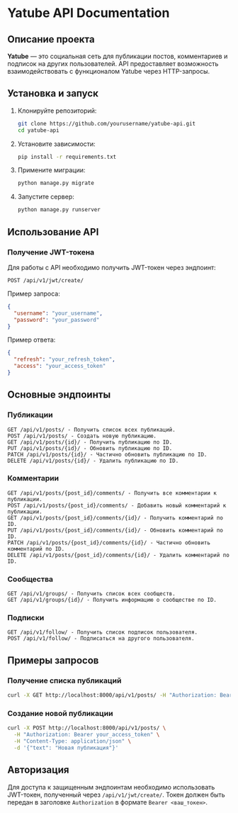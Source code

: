 # Yatube API Documentation

## Описание проекта

**Yatube** — это социальная сеть для публикации постов, комментариев и подписок на других пользователей. API предоставляет возможность взаимодействовать с функционалом Yatube через HTTP-запросы.

## Установка и запуск

1. Клонируйте репозиторий:
    ```bash
    git clone https://github.com/yourusername/yatube-api.git
    cd yatube-api
    ```

2. Установите зависимости:
    ```bash
    pip install -r requirements.txt
    ```

3. Примените миграции:
    ```bash
    python manage.py migrate
    ```

4. Запустите сервер:
    ```bash
    python manage.py runserver
    ```

## Использование API

### Получение JWT-токена

Для работы с API необходимо получить JWT-токен через эндпоинт:

```http
POST /api/v1/jwt/create/
```

Пример запроса:

```json
{
  "username": "your_username",
  "password": "your_password"
}
```

Пример ответа:

```json
{
  "refresh": "your_refresh_token",
  "access": "your_access_token"
}
```

## Основные эндпоинты

### Публикации
```http
GET /api/v1/posts/ - Получить список всех публикаций.
POST /api/v1/posts/ - Создать новую публикацию.
GET /api/v1/posts/{id}/ - Получить публикацию по ID.
PUT /api/v1/posts/{id}/ - Обновить публикацию по ID.
PATCH /api/v1/posts/{id}/ - Частично обновить публикацию по ID.
DELETE /api/v1/posts/{id}/ - Удалить публикацию по ID.
```

### Комментарии
```http
GET /api/v1/posts/{post_id}/comments/ - Получить все комментарии к публикации.
POST /api/v1/posts/{post_id}/comments/ - Добавить новый комментарий к публикации.
GET /api/v1/posts/{post_id}/comments/{id}/ - Получить комментарий по ID.
PUT /api/v1/posts/{post_id}/comments/{id}/ - Обновить комментарий по ID.
PATCH /api/v1/posts/{post_id}/comments/{id}/ - Частично обновить комментарий по ID.
DELETE /api/v1/posts/{post_id}/comments/{id}/ - Удалить комментарий по ID.
```

### Сообщества
```http
GET /api/v1/groups/ - Получить список всех сообществ.
GET /api/v1/groups/{id}/ - Получить информацию о сообществе по ID.
```

### Подписки
```http
GET /api/v1/follow/ - Получить список подписок пользователя.
POST /api/v1/follow/ - Подписаться на другого пользователя.
```

## Примеры запросов

### Получение списка публикаций
```bash
curl -X GET http://localhost:8000/api/v1/posts/ -H "Authorization: Bearer your_access_token"
```

### Создание новой публикации
```bash
curl -X POST http://localhost:8000/api/v1/posts/ \
  -H "Authorization: Bearer your_access_token" \
  -H "Content-Type: application/json" \
  -d '{"text": "Новая публикация"}'
```

## Авторизация
Для доступа к защищенным эндпоинтам необходимо использовать JWT-токен, полученный через `/api/v1/jwt/create/`. Токен должен быть передан в заголовке `Authorization` в формате `Bearer <ваш_токен>`.

